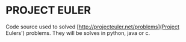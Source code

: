 PROJECT EULER
=============

Code source used to solved [http://projecteuler.net/problems](Project Eulers') problems.
They will be solves in python, java or c.

